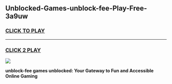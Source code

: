 
## Unblocked-Games-unblock-fee-Play-Free-3a9uw
<h3>
<a href="https://premium76.site?title=unblock-fee&ref=23A">CLICK TO PLAY</a></h3>
<hr>

<h3>
<a href="https://premium76.site?title=unblock-fee&ref=23A">CLICK 2 PLAY</a>
  
</h3>

<a href="https://premium76.site?title=unblock-fee&ref=23A"><img src="https://clearcache.store/games.png"></a>


**unblock-fee games unblocked: Your Gateway to Fun and Accessible Online Gaming**
